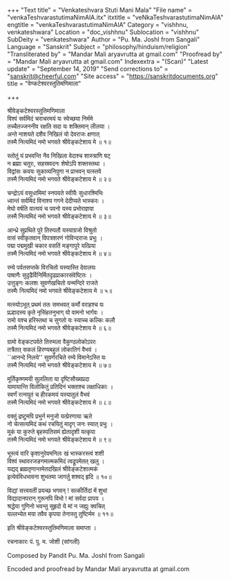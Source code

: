 +++
"Text title" = "Venkateshvara Stuti Mani Mala"
"File name" = "venkaTeshvarastutimaNimAlA.itx"
itxtitle = "veNkaTeshvarastutimaNimAlA"
engtitle = "venkaTeshvarastutimaNimAlA"
Category = "vishhnu, venkateshwara"
Location = "doc_vishhnu"
Sublocation = "vishhnu"
SubDeity = "venkateshwara"
Author = "Pu. Ma. JoshI from Sangali"
Language = "Sanskrit"
Subject = "philosophy/hinduism/religion"
"Transliterated by" = "Mandar Mali aryavrutta at gmail.com"
"Proofread by" = "Mandar Mali aryavrutta at gmail.com"
Indexextra = "(Scan)"
"Latest update" = "September 14, 2019"
"Send corrections to" = "sanskrit@cheerful.com"
"Site access" = "https://sanskritdocuments.org"
title = "वेण्कटेश्वरस्तुतिमणिमाला"

+++
  
 श्रीवेङ्कटेश्वरस्तुतिमणिमाला   
विश्वं सर्वमिदं चराचरमयं यः स्वेच्छया निर्ममे  
     तच्चैतज्जननीव रक्षति सदा यः शक्तिमान् लीलया ।  
अन्ते नाशयते दशैव निखिलं यो देवराजः क्षणात्  
     तस्मै नित्यमिदं नमो भगवते श्रीवेङ्कटेशाय मे ॥ १॥  
  
स्तोतुं यं प्रभवन्ति नैव निखिला वेदाश्च शास्त्राणि षट्  
     न ब्रह्मा चतुरः, सहस्रवदनः शेषोऽपि शक्तस्तथा ।  
विद्वांसः कवयः सुकाव्यनिपुणा न प्राभवन् यत्स्तवे  
     तस्मै नित्यमिदं नमो भगवते श्रीवेङ्कटेशाय मे ॥ २॥  
  
चन्द्रोऽयं वसुधामिमां स्नपयते स्वीयैः सुधारश्मिभिः  
     ध्वान्तं सर्वमिदं विनाश्य गगने देदीप्यते भास्करः ।  
मेघो वर्षति वात्ययं च पवनो यस्य प्रभोराज्ञया  
     तस्मै नित्यमिदं नमो भगवते श्रीवेङ्कटेशाय मे ॥ ३॥  
  
आन्ध्रे सुप्रथिते पुरे तिरुपतौ यस्याग्रजो विश्रुतो  
     वासं स्वीकृतवान् विपत्रशरणं गोविन्दराजः प्रभुः ।  
पद्मा पद्ममुखी चकार वसतिं मङ्गापुरे यत्प्रिया  
     तस्मै नित्यमिदं नमो भगवते श्रीवेङ्कटेशाय मे ॥ ४॥  
  
रम्ये पर्वतसप्तके विरचितो यस्यास्ति देवालयः  
     पाषाणैः सुदृढैर्विनिर्मितदृढप्राकारसंवेष्टितः ।  
उत्तुङ्गः कलशः सुवर्णखचितो यन्मन्दिरे राजते  
     तस्मैः नित्यमिदं नमो भगवते श्रीवेङ्कटेशाय मे ॥ ५॥  
  
मत्स्योऽभूत् प्रथमं ततः समभवत् कर्मो वराहश्च यः  
     प्रल्हादस्य कृते नृसिंहतनुभाग् यो वामनो भार्गवः ।  
रामो यश्च हरिस्तथा च सुगतो यः स्याच्च कल्किः कलौ  
     तस्मै नित्यमिदं नमो भगवते श्रीवेङ्कटेशाय मे ॥ ६॥  
  
ग्रामो वेङ्कटपर्वते तिरुमला वैकुण्ठलोकोऽपरः  
     तत्रैतत् सकलं हिरण्यबहुलं लोकातिगं वैभवं ।  
``आनन्दे निलये'' सुवर्णरचिते रम्ये विमानेऽस्ति यः  
     तस्मै नित्यमिदं नमो भगवते श्रीवेङ्कटेशाय मे ॥ ७॥  
  
मूर्तिकृष्णमयी सुललिता या दृष्टिसौख्यप्रदा  
     यामायान्ति विलोकितुं प्रतिदिनं भक्ताश्च लक्षाधिकाः ।  
स्वर्णं रत्नयुतं च हीरकमयं यस्यातुलं वैभवं  
     तस्मै नित्यमिदं नमो भगवते श्रीवेङ्कटेशाय मे ॥ ८॥  
  
वक्तुं द्रष्टुमपि प्रभुर्न मनुजो यत्प्रेरणाया ऋते  
     नो चेत्सत्यमिदं कथं रचयितुं मादृग् जनः स्यात् प्रभुः ।  
मूकं या कुरुते बृहस्पतिसमं ह्येतादृशी यत्कृपा  
     तस्मै नित्यमिदं नमो भगवते श्रीवेङ्कटेशाय मे ॥ ९॥  
  
भूस्त्वं वारि कृशानुरेवमनिलः खं भास्करस्त्वं शशी  
     विश्वं स्थावरजङगमात्मकमिदं त्वद्रूपमेतत् खलु ।  
यद्यद् ब्रह्मतृणान्तमेतदखिलं श्रीवेङ्कटेशात्मकं  
     इत्येवंविधभावना शुभतमा जागर्तु शश्वद् हृदि ॥ १०॥  
  
विद्यां सत्त्ववतीं प्रयच्छ भगवन् ! सत्कीर्तिदां में शुभां  
     विद्यादानपरान् गुरूनपि विभो ! मां सर्वदा प्रापय ।  
श्रद्धेया गुणिनो भवन्तु सुहृदो ये मां न जह्युः क्वचित्  
     यल्लभ्येत मया तवैव कृपया तेनास्तु तुष्टिर्मम ॥ ११॥  
  
इति श्रीवेङ्कटेश्वरस्तुतिमणिमाला समाप्ता ।  
  
रचनाकारः पं. पु. म. जोशी (सांगली)  
  
Composed by Pandit Pu. Ma. JoshI from Sangali  
  
Encoded and proofread by Mandar Mali aryavrutta at gmail.com  
  
